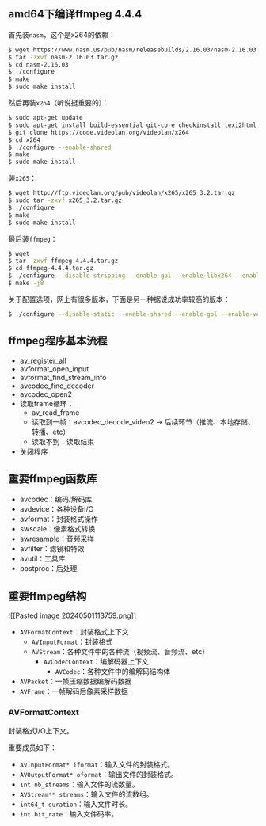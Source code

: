 
## amd64下编译ffmpeg 4.4.4

首先装`nasm`，这个是x264的依赖：

```bash
$ wget https://www.nasm.us/pub/nasm/releasebuilds/2.16.03/nasm-2.16.03.tar.gz
$ tar -zxvf nasm-2.16.03.tar.gz
$ cd nasm-2.16.03
$ ./configure
$ make
$ sudo make install
```

然后再装`x264`（听说挺重要的）：

```bash
$ sudo apt-get update
$ sudo apt-get install build-essential git-core checkinstall texi2html libfaac-dev libopencore-amrnb-dev libopencore-amrwb-dev libsdl1.2-dev libtheora-dev libvorbis-dev libx11-dev libxfixes-dev zlib1g-dev yasm
$ git clone https://code.videolan.org/videolan/x264
$ cd x264
$ ./configure --enable-shared
$ make
$ sudo make install
```

装`x265`：

```bash
$ wget http://ftp.videolan.org/pub/videolan/x265/x265_3.2.tar.gz
$ sudo tar -zxvf x265_3.2.tar.gz
$ ./configure
$ make
$ sudo make install
```

最后装`ffmpeg`：

```bash
$ wget 
$ tar -zxvf ffmpeg-4.4.4.tar.gz
$ cd ffmpeg-4.4.4.tar.gz
$ ./configure --disable-stripping --enable-gpl --enable-libx264 --enable-libx265 --enable-shared --enable-version3 --enable-protocols --enable-protocol=rtsp
$ make -j8
```

关于配置选项，网上有很多版本，下面是另一种据说成功率较高的版本：

```bash
$ ./configure --disable-static --enable-shared --enable-gpl --enable-version3 --disable-w32threads --enable-avisynth --enable-bzlib --enable-fontconfig --enable-frei0r --enable-gnutls --enable-iconv --enable-libass --enable-libbluray --enable-libbs2b --enable-libcaca --enable-libfreetype --enable-libgme --enable-libgsm --enable-libilbc --enable-libmodplug --enable-libmp3lame --enable-libopencore-amrnb --enable-libopencore-amrwb --enable-libopenjpeg --enable-libopus --enable-librtmp --enable-libschroedinger --enable-libsoxr --enable-libspeex --enable-libtheora --enable-libtwolame --enable-libvidstab --enable-libvo-aacenc --enable-libvo-amrwbenc --enable-libvorbis --enable-libvpx --enable-libwavpack --enable-libwebp --enable-libx264 --enable-libx265 --enable-libxavs --enable-libxvid --enable-lzma --enable-decklink --enable-zlib
```

## ffmpeg程序基本流程

- av_register_all
- avformat_open_input
- avformat_find_stream_info
- avcodec_find_decoder
- avcodec_open2
- 读取frame循环：
	- av_read_frame
	- 读取到一帧：avcodec_decode_video2 -> 后续环节（推流、本地存储、转播、etc）
	- 读取不到：读取结束
- 关闭程序

## 重要ffmpeg函数库

- avcodec：编码/解码库
- avdevice：各种设备I/O
- avformat：封装格式操作
- swscale：像素格式转换
- swresample：音频采样
- avfilter：滤镜和特效
- avutil：工具库
- postproc：后处理

## 重要ffmpeg结构

![[Pasted image 20240501113759.png]]

- `AVFormatContext`：封装格式上下文
	- `AVInputFormat`：封装格式
	- `AVStream`：各种文件中的各种流（视频流、音频流、etc）
		- `AVCodecContext`：编解码器上下文
			- `AVCodec`：各种文件中的编解码结构体
- `AVPacket`：一帧压缩数据编解码数据
- `AVFrame`：一帧解码后像素采样数据

### AVFormatContext

封装格式I/O上下文。

重要成员如下：
- `AVInputFormat* iformat`：输入文件的封装格式。
- `AVOutputFormat* oformat`：输出文件的封装格式。
- `int nb_streams`：输入文件的流数量。
- `AVStream** streams`：输入文件的流数组。
- `int64_t duration`：输入文件时长。
- `int bit_rate`：输入文件码率。